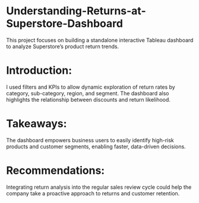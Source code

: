 # Understanding-Returns-at-Superstore-Dashboard
This project focuses on building a standalone interactive Tableau dashboard to analyze Superstore’s product return trends.
# Introduction:
I used filters and KPIs to allow dynamic exploration of return rates by category, sub-category, region, and segment. The dashboard also highlights the relationship between discounts and return likelihood.
# Takeaways:
The dashboard empowers business users to easily identify high-risk products and customer segments, enabling faster, data-driven decisions.
# Recommendations:
Integrating return analysis into the regular sales review cycle could help the company take a proactive approach to returns and customer retention.

